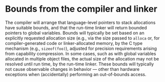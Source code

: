 # Bounds from the compiler and linker

The compiler will arrange that language-level pointers to stack allocations have suitable
bounds, and that the run-time linker will return bounded pointers to global
variables.
Bounds will typically be set based on an explicitly requested allocation size
(e.g., via the size passed to `alloca` or, for compiler-generated
code or linker-allocated memory, by the C type mechanism (e.g.,
`sizeof(foo)`), adjusted for precision requirements arising from
capability compression.
In some cases, such as with global variables allocated in multiple object
files, the actual size of the allocation may not be resolved until run time,
by the run-time linker.
These bounds will typically not cause observable changes in behavior &mdash; other than hardware exceptions when (accidentally) performing an out-of-bounds access.
